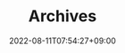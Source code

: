 ---
title: "Archives"
date: 2022-08-11T07:54:27+09:00
layout: "archives"
menu:
    main:
        weight: -70
        params: 
            icon: archives
---
